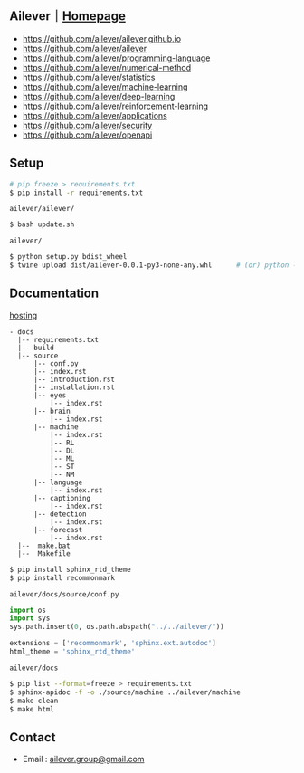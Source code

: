 ## Ailever｜[Homepage](https://ailever.github.io/)
- https://github.com/ailever/ailever.github.io
- https://github.com/ailever/ailever
- https://github.com/ailever/programming-language
- https://github.com/ailever/numerical-method
- https://github.com/ailever/statistics
- https://github.com/ailever/machine-learning
- https://github.com/ailever/deep-learning
- https://github.com/ailever/reinforcement-learning
- https://github.com/ailever/applications
- https://github.com/ailever/security
- https://github.com/ailever/openapi


## Setup
```bash
# pip freeze > requirements.txt
$ pip install -r requirements.txt
```

`ailever/ailever/`
```bash
$ bash update.sh
```
`ailever/`
```bash
$ python setup.py bdist_wheel
$ twine upload dist/ailever-0.0.1-py3-none-any.whl      # (or) python -m twine upload dist/ailever-0.0.1-py3-none-any.whl
```


<!--
**ailever/ailever** is a ✨ _special_ ✨ repository because its `README.md` (this file) appears on your GitHub profile.

Here are some ideas to get you started:

- 🔭 I’m currently working on ...
- 🌱 I’m currently learning ...
- 👯 I’m looking to collaborate on ...
- 🤔 I’m looking for help with ...
- 💬 Ask me about ...
- 📫 How to reach me: ...
- 😄 Pronouns: ...
- ⚡ Fun fact: ...
-->


## Documentation
[hosting](https://readthedocs.org/)
```
- docs
  |-- requirements.txt
  |-- build
  |-- source
      |-- conf.py
      |-- index.rst
      |-- introduction.rst
      |-- installation.rst
      |-- eyes
          |-- index.rst
      |-- brain
          |-- index.rst
      |-- machine
          |-- index.rst
          |-- RL
          |-- DL
          |-- ML
          |-- ST
          |-- NM
      |-- language
          |-- index.rst
      |-- captioning
          |-- index.rst
      |-- detection
          |-- index.rst
      |-- forecast
          |-- index.rst
  |--  make.bat
  |--  Makefile
```
```bash
$ pip install sphinx_rtd_theme
$ pip install recommonmark
```
`ailever/docs/source/conf.py`
```python
import os
import sys
sys.path.insert(0, os.path.abspath("../../ailever/"))

extensions = ['recommonmark', 'sphinx.ext.autodoc']
html_theme = 'sphinx_rtd_theme'
```
`ailever/docs`
```bash
$ pip list --format=freeze > requirements.txt
$ sphinx-apidoc -f -o ./source/machine ../ailever/machine
$ make clean
$ make html
```


## Contact
- Email : ailever.group@gmail.com
